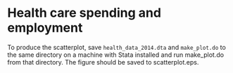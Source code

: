 # Health care spending and employment

To produce the scatterplot, save ```health_data_2014.dta``` and ```make_plot.do``` to the same directory on a machine with Stata installed and run make_plot.do from that directory. The figure should be saved to scatterplot.eps.
